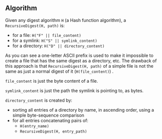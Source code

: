


## Algorithm

Given any digest algorithm `H` (a Hash function algorithm),
a `RecursiveDigest(H, path)` is:

* for a file: `H("F" || file_content)`
* for a symlink: `H("S" || symlink_content)`
* for a directory: `H("D" || directory_content)`

As you can see a one-letter ASCII prefix is used to make it impossible
to create a file that has the same digest as a directory,
etc. The drawback of this approach is that `RecursiveDigest(H, path)` of
a simple file is not the same as just a normal digest of it (`H(file_content)`) .

`file_content` is just the byte content of a file.

`symlink_content` is just the path the symlink is pointing to, as bytes.

`directory_content` is created by:

* sorting all entries of a directory by name, in ascending order,
  using a simple byte-sequence comparison
* for all entries concatenating pairs of:
    * `H(entry_name)`
    * `RecursiveDigest(H, entry_path)`



